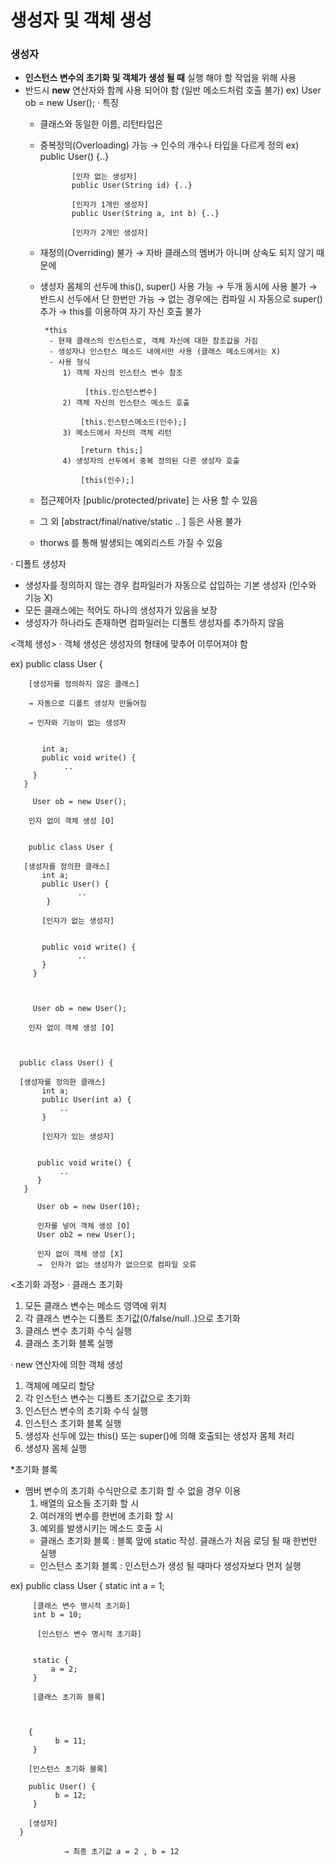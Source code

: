 # 생성자 및 객체 생성

### 생성자
- **인스턴스 변수의 초기화 및 객체가 생성 될 때** 실행 해야 할 작업을 위해 사용 
- 반드시 **new** 연산자와 함께 사용 되어야 함 (일반 메소드처럼 호출 불가) 
       ex) User ob = new User(); 
· 특징
  - 클래스와 동일한 이름, 리턴타입은

  - 중복정의(Overloading) 가능 
     → 인수의 개수나 타입을 다르게 정의 
         ex)  public User() {..}                     

               [인자 없는 생성자]
               public User(String id) {..}           

               [인자가 1개인 생성자]
               public User(String a, int b) {..}   

               [인자가 2개인 생성자] 
  - 재정의(Overriding) 불가 
     → 자바 클래스의 멤버가 아니며 상속도 되지 않기 때문에   

  - 생성자 몸체의 선두에 this(), super() 사용 가능
      → 두개 동시에 사용 불가 
      → 반드시 선두에서 단 한번만 가능 
      → 없는 경우에는 컴파일 시 자동으로 super() 추가
      → this를 이용하여 자기 자신 호출 불가  

         *this 
          - 현재 클래스의 인스턴스로, 객체 자신에 대한 참조값을 가짐 
          - 생성자나 인스턴스 메소드 내에서만 사용 (클래스 메소드에서는 X) 
          - 사용 형식
             1) 객체 자신의 인스턴스 변수 참조

                  [this.인스턴스변수]
             2) 객체 자신의 인스턴스 메소드 호출

                 [this.인스턴스메소드(인수);] 
             3) 메소드에서 자신의 객체 리턴

                 [return this;] 
             4) 생성자의 선두에서 중복 정의된 다른 생성자 호출

                 [this(인수);] 
  - 접근제어자 [public/protected/private] 는 사용 할 수 있음 
  - 그 외 [abstract/final/native/static .. ] 등은 사용 불가 
  - thorws 를 통해 발생되는 예외리스트 가질 수 있음  


· 디폴트 생성자
  - 생성자를 정의하지 않는 경우 컴파일러가 자동으로 삽입하는 기본 생성자 (인수와 기능 X) 
  - 모든 클래스에는 적어도 하나의 생성자가 있음을 보장
  - 생성자가 하나라도 존재하면 컴파일러는 디폴트 생성자를 추가하지 않음 

<객체 생성>
· 객체 생성은 생성자의 형태에 맞추어 이루어져야 함 
   
  ex)  public class User {                       

        [생성자를 정의하지 않은 클래스] 

        → 자동으로 디폴트 생성자 만들어짐

        → 인자와 기능이 없는 생성자


           int a;                                         
           public void write() {                      
                ..
         }
       }
  
         User ob = new User();   

        인자 없이 객체 생성 [O]                


        public class User {       

       [생성자를 정의한 클래스]                  
           int a;
           public User() {                           
                   ..
            }

           [인자가 없는 생성자] 


           public void write() {
                   ..
           } 
         }

 

         User ob = new User();                  

        인자 없이 객체 생성 [O]

   

      public class User() {                       

      [생성자를 정의한 클래스]
           int a;
           public User(int a) {                   
               ..
           }

           [인자가 있는 생성자] 


          public void write() {
               ..
          }
       }
  
          User ob = new User(10);   

          인자를 넣어 객체 생성 [O]           
          User ob2 = new User(); 

          인자 없이 객체 생성 [X] 
          →  인자가 없는 생성자가 없으므로 컴파일 오류 

  <초기화 과정>
· 클래스 초기화 
  1) 모든 클래스 변수는 메소드 영역에 위치
  2) 각 클래스 변수는 디폴트 초기값(0/false/null..)으로 초기화 
  3) 클래스 변수 초기화 수식 실행
  4) 클래스 초기화 블록 실행 
  
· new 연산자에 의한 객체 생성 
  1) 객체에 메모리 할당
  2) 각 인스턴스 변수는 디폴트 초기값으로 초기화 
  3) 인스턴스 변수의 초기화 수식 실행
  4) 인스턴스 초기화 블록 실행 
  5) 생성자 선두에 있는 this() 또는 super()에 의해 호출되는 생성자 몸체 처리 
  6) 생성자 몸체 실행 
  
  *초기화 블록 
   - 멤버 변수의 초기화 수식만으로 초기화 할 수 없을 경우 이용 
     1) 배열의 요소들 초기화 할 시 
     2) 여러개의 변수를 한번에 초기화 할 시
     3) 예외를 발생시키는 메소드 호출 시 
       - 클래스 초기화 블록 : 블록 앞에 static 작성. 클래스가 처음 로딩 될 때 한번만 실행
       - 인스턴스 초기화 블록 : 인스턴스가 생성 될 때마다 생성자보다 먼저 실행 
   
   ex) public class User { 
         static int a = 1;     

         [클래스 변수 명시적 초기화]
         int b = 10;           

          [인스턴스 변수 명시적 초기화]


         static {                 
             a = 2; 
         }

         [클래스 초기화 블록] 

 

        {                         
              b = 11; 
         } 

        [인스턴스 초기화 블록] 

        public User() {         
              b = 12; 
         }

        [생성자] 
      }
  
                → 최종 초기값 a = 2 , b = 12 
